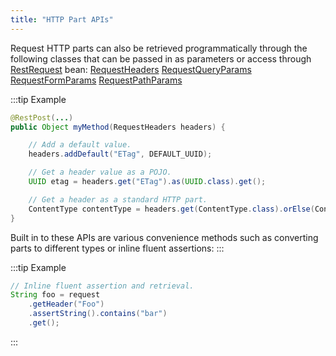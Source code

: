 ```yaml
---
title: "HTTP Part APIs"
---
```


Request HTTP parts can also be retrieved programmatically through the following classes that can be passed in as parameters or access through [RestRequest](../apidocs/org/apache/juneau/rest/RestRequest.html) bean:
<tree>
<node-0><java-class>[RequestHeaders](../apidocs/org/apache/juneau/rest/httppart/RequestHeaders.html)</java-class></node-0>
<node-0><java-class>[RequestQueryParams](../apidocs/org/apache/juneau/rest/httppart/RequestQueryParams.html)</java-class></node-0>
<node-0><java-class>[RequestFormParams](../apidocs/org/apache/juneau/rest/httppart/RequestFormParams.html)</java-class></node-0>
<node-0><java-class>[RequestPathParams](../apidocs/org/apache/juneau/rest/httppart/RequestPathParams.html)</java-class></node-0>
</tree>

:::tip Example


```java
@RestPost(...)
public Object myMethod(RequestHeaders headers) {

    // Add a default value.
    headers.addDefault("ETag", DEFAULT_UUID);

    // Get a header value as a POJO.
    UUID etag = headers.get("ETag").as(UUID.class).get();

    // Get a header as a standard HTTP part.
    ContentType contentType = headers.get(ContentType.class).orElse(ContentType.TEXT_XML);
}
```


Built in to these APIs are various convenience methods such as converting parts to
different types or inline fluent assertions:
:::

:::tip Example


```java
// Inline fluent assertion and retrieval.
String foo = request
    .getHeader("Foo")
    .assertString().contains("bar")
    .get();

```

:::

